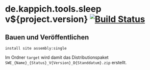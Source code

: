 de.kappich.tools.sleep v${project.version} [![Build Status](https://travis-ci.org/datenverteiler/de.kappich.tools.sleep.svg?branch=master)](https://travis-ci.org/datenverteiler/de.kappich.tools.sleep)
=============================


Bauen und Veröffentlichen
-------------------------

    install site assembly:single

Im Ordner `target` wird damit das Distributionspaket
`SWE_{Name}_{Status}_V{Version}_D{Standdatum}.zip` erstellt.
